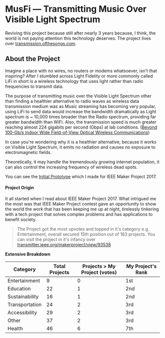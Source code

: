 # MusFi &mdash; Transmitting Music Over Visible Light Spectrum

Reviving this project because still after nearly 3 years because, I think, the world is not paying attention this technology deserves. The project lives over [transmission.ofthesongs.com](https://transmission.ofthesongs.com).

## About the Project

Imagine a place with no wires, no routers or modems whatsoever, isn't that inspiring? After I stumbled across Light Fidelity or more commonly called LiFi in short is a wireless technology that uses light rather than radio frequencies to transmit data.

The purpose of transmitting music over the Visible Light Spectrum other than finding a healthier alternative to radio waves as wireless data transmission medium was as Music streaming has becoming very popular, using LiFi to send data would increase the bandwidth dramatically as Light spectrum is ~ 10,000 times broader than the Radio spectrum, providing far greater bandwidth than WiFi. Also, the transmission speed is much greater reaching almost 224 gigabits per second (Gbps) at lab conditions. ([Beyond 100-Gb/s Indoor Wide Field-of-View
Optical Wireless Communications](https://ieeexplore.ieee.org/stamp/stamp.jsp?arnumber=6967750))

In case you're wondering why it is a healthier alternative, because it works on Visible Light Spectrum, it emits no radiation and causes no exposure to electromagnetic fields.

Theoretically, it may handle the tremendously growing internet population, it can also control the increasing frequency of wireless dead spots.

You can see the [Initial Prototype](https://youtu.be/cRLjyrz-uKk) which I made for IEEE Maker Project 2017.

#### Project Origin

It all started when I read about IEEE Maker Project 2017. What intrigued me the most was that IEEE Maker Project contest gave an opportunity to show the world the work that has been keeping me up at night, tirelessly tinkering with a tech project that solves complex problems and has applications to benefit society.

> The Project got the most upvotes and topped in it's category e.g. Entertainment, overall secured 15th position out of 183 projects. You can visit the project in it's infancy over [transmitter.ieee.org/makerproject/view/93538](https://transmitter.ieee.org/makerproject/view/93538)

**Extensive Breakdown**

| Category | Total Projects | Projects > My Project (votes) | My Project's Rank |
| --- | --- | --- | --- |
| Entertainment | 9 | 0 | 1st |
| Education | 22 | 1 | 2nd |
| Sustainability | 16 | 1 | 2nd |
| Transportation | 24 | 2 | 3rd |
| Accessibility | 29 | 2 | 3rd |
| Other | 37 | 2 | 3rd |
| Health | 46 | 6 | 7th |